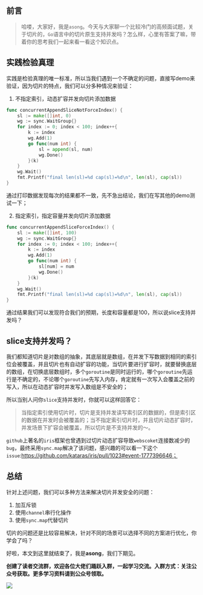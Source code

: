 ## 前言

> 哈喽，大家好，我是`asong`。今天与大家聊一个比较冷门的高频面试题，关于切片的，`Go`语言中的切片原生支持并发吗？怎么样，心里有答案了嘛，带着你的思考我们一起来看一看这个知识点。



## 实践检验真理

实践是检验真理的唯一标准，所以当我们遇到一个不确定的问题，直接写demo来验证，因为切片的特点，我们可以分多种情况来验证：

1. 不指定索引，动态扩容并发向切片添加数据

```go
func concurrentAppendSliceNotForceIndex() {
	sl := make([]int, 0)
	wg := sync.WaitGroup{}
	for index := 0; index < 100; index++{
		k := index
		wg.Add(1)
		go func(num int) {
			sl = append(sl, num)
			wg.Done()
		}(k)
	}
	wg.Wait()
	fmt.Printf("final len(sl)=%d cap(sl)=%d\n", len(sl), cap(sl))
}
```

通过打印数据发现每次的结果都不一致，先不急出结论，我们在写其他的demo测试一下；

2. 指定索引，指定容量并发向切片添加数据

```go
func concurrentAppendSliceForceIndex() {
	sl := make([]int, 100)
	wg := sync.WaitGroup{}
	for index := 0; index < 100; index++{
		k := index
		wg.Add(1)
		go func(num int) {
			sl[num] = num
			wg.Done()
		}(k)
	}
	wg.Wait()
	fmt.Printf("final len(sl)=%d cap(sl)=%d\n", len(sl), cap(sl))
}
```

通过结果我们可以发现符合我们的预期，长度和容量都是100，所以说slice支持并发吗？





## slice支持并发吗？

我们都知道切片是对数组的抽象，其底层就是数组，在并发下写数据到相同的索引位会被覆盖，并且切片也有自动扩容的功能，当切片要进行扩容时，就要替换底层的数组，在切换底层数组时，多个`goroutine`是同时运行的，哪个`goroutine`先运行是不确定的，不论哪个`goroutine`先写入内存，肯定就有一次写入会覆盖之前的写入，所以在动态扩容时并发写入数组是不安全的；

所以当别人问你`slice`支持并发时，你就可以这样回答它：

> 当指定索引使用切片时，切片是支持并发读写索引区的数据的，但是索引区的数据在并发时会被覆盖的；当不指定索引切片时，并且切片动态扩容时，并发场景下扩容会被覆盖，所以切片是不支持并发的～。

`github`上著名的`iris`框架也曾遇到过切片动态扩容导致`webscoket`连接数减少的`bug`，最终采用`sync.map`解决了该问题，感兴趣的可以看一下这个`issue`:https://github.com/kataras/iris/pull/1023#event-1777396646；



## 总结

针对上述问题，我们可以多种方法来解决切片并发安全的问题：

1. 加互斥锁
2. 使用`channel`串行化操作
3. 使用`sync.map`代替切片

切片的问题还是比较容易解决，针对不同的场景可以选择不同的方案进行优化，你学会了吗？

好啦，本文到这里就结束了，我是**asong**，我们下期见。

**创建了读者交流群，欢迎各位大佬们踊跃入群，一起学习交流。入群方式：关注公众号获取。更多学习资料请到公众号领取。**

![](https://song-oss.oss-cn-beijing.aliyuncs.com/golang_dream/article/static/扫码_搜索联合传播样式-白色版.png)

